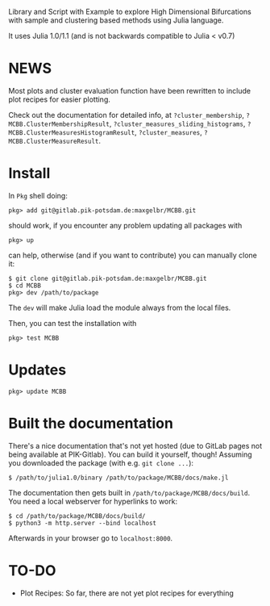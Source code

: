 Library and Script with Example to explore High Dimensional Bifurcations with sample and clustering based methods using Julia language.

It uses Julia 1.0/1.1 (and is not backwards compatible to Julia < v0.7)

# NEWS

Most plots and cluster evaluation function have been rewritten to include plot recipes for easier plotting.

Check out the documentation for detailed info, at `?cluster_membership`, `?MCBB.ClusterMembershipResult`, `?cluster_measures_sliding_histograms`, `?MCBB.ClusterMeasuresHistogramResult`, `?cluster_measures`, `?MCBB.ClusterMeasureResult`. 

# Install

In `Pkg` shell doing:
```
pkg> add git@gitlab.pik-potsdam.de:maxgelbr/MCBB.git
```
should work, if you encounter any problem updating all packages with
```
pkg> up
```
can help, otherwise (and if you want to contribute) you can manually clone it:
```
$ git clone git@gitlab.pik-potsdam.de:maxgelbr/MCBB.git
$ cd MCBB
pkg> dev /path/to/package
```
The `dev` will make Julia load the module always from the local files.

Then, you can test the installation with
```
pkg> test MCBB
```

# Updates

```
pkg> update MCBB
```

# Built the documentation

There's a nice documentation that's not yet hosted (due to GitLab pages not being available at PIK-Gitlab). You can build it yourself, though! Assuming you downloaded the package (with e.g. `git clone ...`):

```
$ /path/to/julia1.0/binary /path/to/package/MCBB/docs/make.jl
```
The documentation then gets built in `/path/to/package/MCBB/docs/build`. You need a local webserver for hyperlinks to work:
```
$ cd /path/to/package/MCBB/docs/build/
$ python3 -m http.server --bind localhost
```
Afterwards in your browser go to `localhost:8000`.

# TO-DO

* Plot Recipes: So far, there are not yet plot recipes for everything
